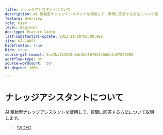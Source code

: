 ```yaml
---
title: ナレッジアシスタントについて
description: AI 駆動型ナレッジアシスタントを使用して、質問に回答する方法について説明します。
feature: Overview
role: User
level: Beginner
doc-type: Feature Video
last-substantial-update: 2023-11-29T00:00:00Z
jira: KT-14453
hidefromtoc: true
hide: true
source-git-commit: 6ae7ba123510d6dc2dbf67561b5b0b2e87823592
workflow-type: ht
source-wordcount: '38'
ht-degree: 100%

---
```



# ナレッジアシスタントについて

AI 駆動型ナレッジアシスタントを使用して、質問に回答する方法について説明します。

>[!VIDEO](https://video.tv.adobe.com/v/3425807/?learn=on)
